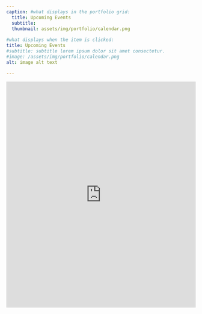 ```yaml
---
caption: #what displays in the portfolio grid:
  title: Upcoming Events
  subtitle: 
  thumbnail: assets/img/portfolio/calendar.png
  
#what displays when the item is clicked:
title: Upcoming Events
#subtitle: subtitle lorem ipsum dolor sit amet consectetur.
#image: /assets/img/portfolio/calendar.png
alt: image alt text

---
```

<iframe src="https://teamup.com/ks4whk8cya2wz7sq9v?date=today&view=ti&tz=Calendar%20default&showHeader=0&showSearch=0&showProfileAndInfo=0&disableSidepanel=1&showTitle=0&showViewSelector=0&showMenu=0&showStripes=0&showViewHeader=0&showAgendaDetails=0&listGroupBy=none&showDateControls=0&showDateRange=0&tilesGroupBy=none" style="width: 100%; height: 600px" loading="lazy" frameborder="0"></iframe>


